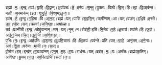 

  
ब्रह्मा॑।नः॒।इ॒न्द्र॒।उप॑।या॒हि॒।वि॒द्वान्।अ॒र्वाञ्चः॑।ते॒।हर॑यः।स॒न्तु॒।यु॒क्ताः।विश्वे॑।चि॒त्।हि।त्वा॒।वि॒ऽहव॑न्त।मर्ताः॑।अ॒स्माक॑म्।इत्।शृ॒णु॒हि॒।वि॒श्व॒म्ऽइ॒न्व॒॥  
हव॑म्।ते॒।इ॒न्द्र॒।म॒हि॒मा।वि।आ॒न॒ट्।ब्रह्म॑।यत्।पासि॑।श॒व॒सि॒न्।ऋषी॑णाम्।आ।यत्।वज्र॑म्।द॒धि॒षे।हस्ते॑।उ॒ग्र॒।घो॒रः।सन्।क्रत्वा॑।ज॒नि॒ष्ठाः॒।अषा॑ळ्हः॥  
तव॑।प्रऽनी॑ती।इ॒न्द्र॒।जोहु॑वानान्।सम्।यत्।नॄन्।न।रोद॑सी॒ इति॑।नि॒नेथ॑।म॒हे।क्ष॒त्राय॑।शव॑से।हि।ज॒ज्ञे।अतू॑तुजिम्।चि॒त्।तूतु॑जिः।अ॒शि॒श्न॒त्॥  
ए॒भिः।नः॒।इ॒न्द्र॒।अह॑ऽभिः।द॒श॒स्य॒।दुः॒ऽमि॒त्रासः॑।हि।क्षि॒तयः॑।पव॑न्ते।प्रति॑।यत्।च॒ष्टे॒।अनृ॑तम्।अ॒ने॒नाः।अव॑।द्वि॒ता।वरु॑णः।मा॒यी।नः॒।सा॒त्॥  
वो॒चेम॑।इत्।इन्द्र॑म्।म॒घऽवा॑नम्।ए॒न॒म्।म॒हः।र॒यः।राध॑सः।यत्।दद॑त्।नः॒।यः।अर्च॑तः।ब्रह्म॑ऽकृतिम्।अवि॑ष्ठः।यू॒यम्।पा॒त॒।स्व॒स्तिऽभिः॑।सदा॑।नः॒॥  

